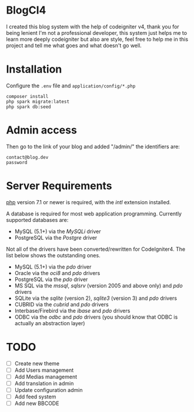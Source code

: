 # BlogCI4
I created this blog system with the help of codeigniter v4, thank you for being lenient I'm not a professional developer, this system just helps me to learn more deeply codeigniter but also are style, feel free to help me in this project and tell me what goes and what doesn't go well.

# Installation
Configure the `.env` file and `application/config/*.php`
```
composer install
php spark migrate:latest
php spark db:seed
```

# Admin access
Then go to the link of your blog and added "/admin/" the identifiers are:
```
contact@blog.dev
password
```

# Server Requirements

[php](http://php.net) version 7.1 or newer is required, with the *intl* extension installed.

A database is required for most web application programming.
Currently supported databases are:

  - MySQL (5.1+) via the *MySQLi* driver
  - PostgreSQL via the *Postgre* driver

Not all of the drivers have been converted/rewritten for CodeIgniter4.
The list below shows the outstanding ones.

  - MySQL (5.1+) via the *pdo* driver
  - Oracle via the *oci8* and *pdo* drivers
  - PostgreSQL via the *pdo* driver
  - MS SQL via the *mssql*, *sqlsrv* (version 2005 and above only) and *pdo* drivers
  - SQLite via the *sqlite* (version 2), *sqlite3* (version 3) and *pdo* drivers
  - CUBRID via the *cubrid* and *pdo* drivers
  - Interbase/Firebird via the *ibase* and *pdo* drivers
  - ODBC via the *odbc* and *pdo* drivers (you should know that ODBC is actually an abstraction layer)
  
# TODO
- [ ] Create new theme
- [ ] Add Users management
- [ ] Add Medias management
- [ ] Add translation in admin
- [ ] Update configuration admin
- [ ] Add feed system
- [ ] Add new BBCODE